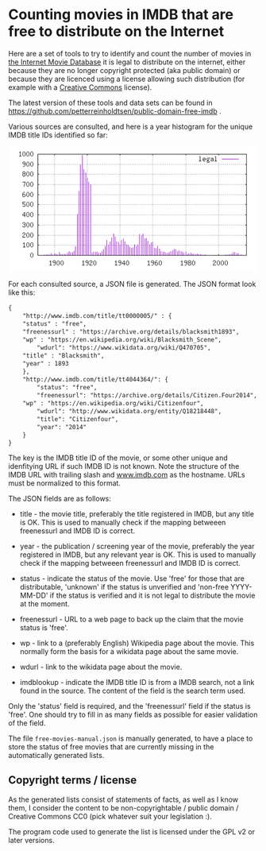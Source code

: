 Counting movies in IMDB that are free to distribute on the Internet
===================================================================

Here are a set of tools to try to identify and count the number of
movies in [the Internet Movie Database](https://www.imdb.com/) it is
legal to distribute on the internet, either because they are no longer
copyright protected (aka public domain) or because they are licenced
using a license allowing such distribution (for example with a
[Creative Commons](https://creativecommons.org/) license).

The latest version of these tools and data sets can be found in
https://github.com/petterreinholdtsen/public-domain-free-imdb .

Various sources are consulted, and here is a year histogram for the
unique IMDB title IDs identified so far:

![Movie release year histogram](histogram-year.png "Histogram of movie release year")

For each consulted source, a JSON file is generated.  The JSON format
look like this:

```
{
    "http://www.imdb.com/title/tt0000005/" : {
	"status" : "free",
	"freenessurl" : "https://archive.org/details/blacksmith1893",
	"wp" : "https://en.wikipedia.org/wiki/Blacksmith_Scene",
        "wdurl": "https://www.wikidata.org/wiki/Q470705",
	"title" : "Blacksmith",
	"year" : 1893
    },
    "http://www.imdb.com/title/tt4044364/": {
        "status": "free",
        "freenessurl": "https://archive.org/details/Citizen.Four2014",
	"wp" : "https://en.wikipedia.org/wiki/Citizenfour",
        "wdurl": "http://www.wikidata.org/entity/Q18218448",
        "title": "Citizenfour",
        "year": "2014"
    }
}
```

The key is the IMDB title ID of the movie, or some other unique and
idenfitying URL if such IMDB ID is not known.  Note the structure of
the IMDB URL with trailing slash and www.imdb.com as the hostname.
URLs must be normalized to this format.

The JSON fields are as follows:

 * title - the movie title, preferably the title registered in IMDB,
   but any title is OK.  This is used to manually check if the mapping
   betweeen freenessurl and IMDB ID is correct.

 * year - the publication / screening year of the movie, preferably
   the year registered in IMDB, but any relevant year is OK.  This is
   used to manually check if the mapping betweeen freenessurl and IMDB
   ID is correct.

 * status - indicate the status of the movie.  Use 'free' for those
   that are distributable, 'unknown' if the status is unverified and
   'non-free YYYY-MM-DD' if the status is verified and it is not legal
   to distribute the movie at the moment.

 * freenessurl - URL to a web page to back up the claim that the movie
   status is 'free'.

 * wp - link to a (preferably English) Wikipedia page about the movie.
   This normally form the basis for a wikidata page about the same
   movie.

 * wdurl - link to the wikidata page about the movie.

 * imdblookup - indicate the IMDB title ID is from a IMDB search, not
   a link found in the source.  The content of the field is the search
   term used.

Only the 'status' field is required, and the 'freenessurl' field if
the status is 'free'.  One should try to fill in as many fields as
possible for easier validation of the field.

The file `free-movies-manual.json` is manually generated, to have a
place to store the status of free movies that are currently missing in
the automatically generated lists.

Copyright terms / license
-------------------------

As the generated lists consist of statements of facts, as well as I
know them, I consider the content to be non-copyrightable / public
domain / Creative Commons CC0 (pick whatever suit your legislation :).

The program code used to generate the list is licensed under the GPL
v2 or later versions.
